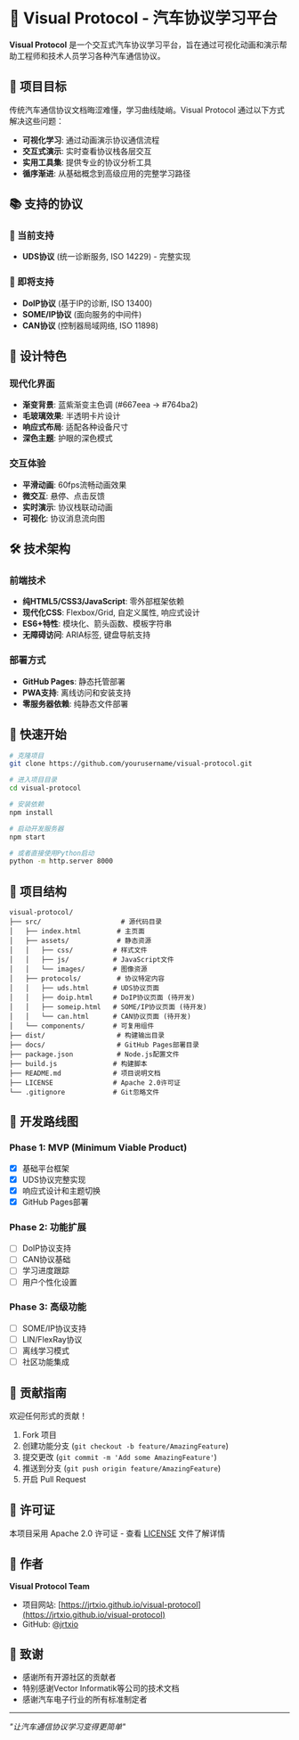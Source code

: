 # 🚗 Visual Protocol - 汽车协议学习平台

**Visual Protocol** 是一个交互式汽车协议学习平台，旨在通过可视化动画和演示帮助工程师和技术人员学习各种汽车通信协议。

## 🎯 项目目标

传统汽车通信协议文档晦涩难懂，学习曲线陡峭。Visual Protocol 通过以下方式解决这些问题：

- **可视化学习**: 通过动画演示协议通信流程
- **交互式演示**: 实时查看协议栈各层交互
- **实用工具集**: 提供专业的协议分析工具
- **循序渐进**: 从基础概念到高级应用的完整学习路径

## 📚 支持的协议

### 🎯 当前支持
- **UDS协议** (统一诊断服务, ISO 14229) - 完整实现

### 🚀 即将支持
- **DoIP协议** (基于IP的诊断, ISO 13400)
- **SOME/IP协议** (面向服务的中间件)
- **CAN协议** (控制器局域网络, ISO 11898)

## 🎨 设计特色

### 现代化界面
- **渐变背景**: 蓝紫渐变主色调 (#667eea → #764ba2)
- **毛玻璃效果**: 半透明卡片设计
- **响应式布局**: 适配各种设备尺寸
- **深色主题**: 护眼的深色模式

### 交互体验
- **平滑动画**: 60fps流畅动画效果
- **微交互**: 悬停、点击反馈
- **实时演示**: 协议栈联动动画
- **可视化**: 协议消息流向图

## 🛠️ 技术架构

### 前端技术
- **纯HTML5/CSS3/JavaScript**: 零外部框架依赖
- **现代化CSS**: Flexbox/Grid, 自定义属性, 响应式设计
- **ES6+特性**: 模块化、箭头函数、模板字符串
- **无障碍访问**: ARIA标签, 键盘导航支持

### 部署方式
- **GitHub Pages**: 静态托管部署
- **PWA支持**: 离线访问和安装支持
- **零服务器依赖**: 纯静态文件部署

## 🚀 快速开始

```bash
# 克隆项目
git clone https://github.com/yourusername/visual-protocol.git

# 进入项目目录
cd visual-protocol

# 安装依赖
npm install

# 启动开发服务器
npm start

# 或者直接使用Python启动
python -m http.server 8000
```

## 📁 项目结构

```
visual-protocol/
├── src/                    # 源代码目录
│   ├── index.html         # 主页面
│   ├── assets/            # 静态资源
│   │   ├── css/          # 样式文件
│   │   ├── js/           # JavaScript文件
│   │   └── images/       # 图像资源
│   ├── protocols/         # 协议特定内容
│   │   ├── uds.html      # UDS协议页面
│   │   ├── doip.html     # DoIP协议页面 (待开发)
│   │   ├── someip.html   # SOME/IP协议页面 (待开发)
│   │   └── can.html      # CAN协议页面 (待开发)
│   └── components/       # 可复用组件
├── dist/                  # 构建输出目录
├── docs/                  # GitHub Pages部署目录
├── package.json           # Node.js配置文件
├── build.js              # 构建脚本
├── README.md             # 项目说明文档
├── LICENSE               # Apache 2.0许可证
└── .gitignore            # Git忽略文件
```

## 🎯 开发路线图

### Phase 1: MVP (Minimum Viable Product)
- [x] 基础平台框架
- [x] UDS协议完整实现
- [x] 响应式设计和主题切换
- [x] GitHub Pages部署

### Phase 2: 功能扩展
- [ ] DoIP协议支持
- [ ] CAN协议基础
- [ ] 学习进度跟踪
- [ ] 用户个性化设置

### Phase 3: 高级功能
- [ ] SOME/IP协议支持
- [ ] LIN/FlexRay协议
- [ ] 离线学习模式
- [ ] 社区功能集成

## 🤝 贡献指南

欢迎任何形式的贡献！

1. Fork 项目
2. 创建功能分支 (`git checkout -b feature/AmazingFeature`)
3. 提交更改 (`git commit -m 'Add some AmazingFeature'`)
4. 推送到分支 (`git push origin feature/AmazingFeature`)
5. 开启 Pull Request

## 📄 许可证

本项目采用 Apache 2.0 许可证 - 查看 [LICENSE](LICENSE) 文件了解详情

## 👥 作者

**Visual Protocol Team**

- 项目网站: [https://jrtxio.github.io/visual-protocol](https://jrtxio.github.io/visual-protocol)
- GitHub: [@jrtxio](https://github.com/jrtxio)

## 🙏 致谢

- 感谢所有开源社区的贡献者
- 特别感谢Vector Informatik等公司的技术文档
- 感谢汽车电子行业的所有标准制定者

---
*"让汽车通信协议学习变得更简单"*